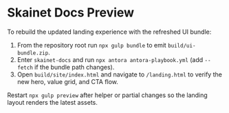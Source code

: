 # Skainet Docs Preview

To rebuild the updated landing experience with the refreshed UI bundle:

1. From the repository root run `npx gulp bundle` to emit `build/ui-bundle.zip`.
2. Enter `skainet-docs` and run `npx antora antora-playbook.yml` (add `--fetch` if the bundle path changes).
3. Open `build/site/index.html` and navigate to `/landing.html` to verify the new hero, value grid, and CTA flow.

Restart `npx gulp preview` after helper or partial changes so the landing layout renders the latest assets.
